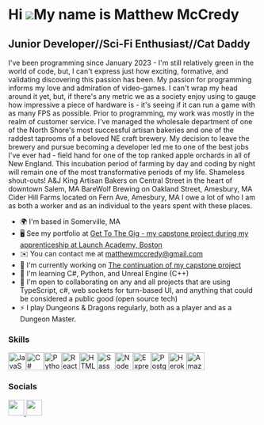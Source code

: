 Hi ![](https://user-images.githubusercontent.com/18350557/176309783-0785949b-9127-417c-8b55-ab5a4333674e.gif)My name is Matthew McCredy
=======================================================================================================================================

Junior Developer//Sci-Fi Enthusiast//Cat Daddy
----------------------------------------------

I've been programming since January 2023 - I'm still relatively green in the world of code, but, I can't express just how exciting, formative, and validating discovering this passion has been. My passion for programming informs my love and admiration of video-games. I can't wrap my head around it yet, but, if there's any metric we as a society enjoy using to gauge how impressive a piece of hardware is - it's seeing if it can run a game with as many FPS as possible. Prior to programming, my work was mostly in the realm of customer service. I've managed the wholesale department of one of the North Shore's most successful artisan bakeries and one of the raddest taprooms of a beloved NE craft brewery. My decision to leave the brewery and pursue becoming a developer led me to one of the best jobs I've ever had - field hand for one of the top ranked apple orchards in all of New England. This incubation period of farming by day and coding by night will remain one of the most transformative periods of my life. Shameless shout-outs! A&J King Artisan Bakers on Central Street in the heart of downtown Salem, MA BareWolf Brewing on Oakland Street, Amesbury, MA Cider Hill Farms located on Fern Ave, Amesbury, MA I owe a lot of who I am as both a worker and as an individual to the years spent with these places.

* 🌍  I'm based in Somerville, MA
* 🖥️  See my portfolio at [Get To The Gig - my capstone project during my apprenticeship at Launch Academy, Boston](http://github.com/data-nihilist/bt)
* ✉️  You can contact me at [matthewmccredy@gmail.com](mailto:matthewmccredy@gmail.com)
* 🚀  I'm currently working on [The continuation of my capstone project](http://github.com/data-nihilist/bt)
* 🧠  I'm learning C#, Python, and Unreal Engine (C++)
* 🤝  I'm open to collaborating on any and all projects that are using TypeScript, c#, web sockets for turn-based UI, and anything that could be considered a public good (open source tech)
* ⚡  I play Dungeons & Dragons regularly, both as a player and as a Dungeon Master.

### Skills


<p align="left">
<a href="https://developer.mozilla.org/en-US/docs/Web/JavaScript" target="_blank" rel="noreferrer"><img src="https://raw.githubusercontent.com/danielcranney/readme-generator/main/public/icons/skills/javascript-colored.svg" width="36" height="36" alt="JavaScript" /></a><a href="https://docs.microsoft.com/en-us/dotnet/csharp/" target="_blank" rel="noreferrer"><img src="https://raw.githubusercontent.com/danielcranney/readme-generator/main/public/icons/skills/csharp-colored.svg" width="36" height="36" alt="C#" /></a><a href="https://www.python.org/" target="_blank" rel="noreferrer"><img src="https://raw.githubusercontent.com/danielcranney/readme-generator/main/public/icons/skills/python-colored.svg" width="36" height="36" alt="Python" /></a><a href="https://reactjs.org/" target="_blank" rel="noreferrer"><img src="https://raw.githubusercontent.com/danielcranney/readme-generator/main/public/icons/skills/react-colored.svg" width="36" height="36" alt="React" /></a><a href="https://developer.mozilla.org/en-US/docs/Glossary/HTML5" target="_blank" rel="noreferrer"><img src="https://raw.githubusercontent.com/danielcranney/readme-generator/main/public/icons/skills/html5-colored.svg" width="36" height="36" alt="HTML5" /></a><a href="https://sass-lang.com/" target="_blank" rel="noreferrer"><img src="https://raw.githubusercontent.com/danielcranney/readme-generator/main/public/icons/skills/sass-colored.svg" width="36" height="36" alt="Sass" /></a><a href="https://nodejs.org/en/" target="_blank" rel="noreferrer"><img src="https://raw.githubusercontent.com/danielcranney/readme-generator/main/public/icons/skills/nodejs-colored.svg" width="36" height="36" alt="NodeJS" /></a><a href="https://expressjs.com/" target="_blank" rel="noreferrer"><img src="https://raw.githubusercontent.com/danielcranney/readme-generator/main/public/icons/skills/express-colored.svg" width="36" height="36" alt="Express" /></a><a href="https://www.postgresql.org/" target="_blank" rel="noreferrer"><img src="https://raw.githubusercontent.com/danielcranney/readme-generator/main/public/icons/skills/postgresql-colored.svg" width="36" height="36" alt="PostgreSQL" /></a><a href="https://www.heroku.com/" target="_blank" rel="noreferrer"><img src="https://raw.githubusercontent.com/danielcranney/readme-generator/main/public/icons/skills/heroku-colored.svg" width="36" height="36" alt="Heroku" /></a><a href="https://aws.amazon.com" target="_blank" rel="noreferrer"><img src="https://raw.githubusercontent.com/danielcranney/readme-generator/main/public/icons/skills/aws-colored.svg" width="36" height="36" alt="Amazon Web Services" /></a>
</p>

### Socials

<p align="left"> <a href="https://www.github.com/data-nihilist" target="_blank" rel="noreferrer"> <picture> <source media="(prefers-color-scheme: dark)" srcset="https://raw.githubusercontent.com/danielcranney/readme-generator/main/public/icons/socials/github-dark.svg" /> <source media="(prefers-color-scheme: light)" srcset="https://raw.githubusercontent.com/danielcranney/readme-generator/main/public/icons/socials/github.svg" /> <img src="https://raw.githubusercontent.com/danielcranney/readme-generator/main/public/icons/socials/github.svg" width="32" height="32" /> </picture> </a> <a href="https://www.linkedin.com/in/matthew-mccredy" target="_blank" rel="noreferrer"> <picture> <source media="(prefers-color-scheme: dark)" srcset="https://raw.githubusercontent.com/danielcranney/readme-generator/main/public/icons/socials/linkedin-dark.svg" /> <source media="(prefers-color-scheme: light)" srcset="https://raw.githubusercontent.com/danielcranney/readme-generator/main/public/icons/socials/linkedin.svg" /> <img src="https://raw.githubusercontent.com/danielcranney/readme-generator/main/public/icons/socials/linkedin.svg" width="32" height="32" /> </picture> </a></p>
